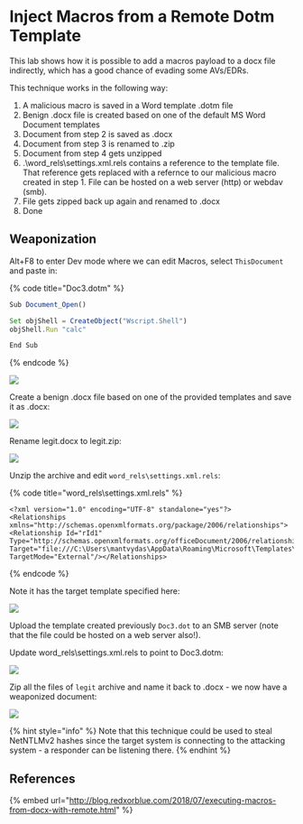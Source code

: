 # Inject Macros from a Remote Dotm Template

This lab shows how it is possible to add a macros payload to a docx file indirectly, which has a good chance of evading some AVs/EDRs. 

This technique works in the following way:

1. A malicious macro is saved in a Word template .dotm file
2. Benign .docx file is created based on one of the default MS Word Document templates
3. Document from step 2 is saved as .docx
4. Document from step 3 is renamed to .zip
5. Document from step 4 gets unzipped
6. .\word\_rels\settings.xml.rels contains a reference to the template file. That reference gets replaced with a refernce to our malicious macro created in step 1. File can be hosted on a web server \(http\) or webdav \(smb\).
7. File gets zipped back up again and renamed to .docx
8. Done

## Weaponization

Alt+F8 to enter Dev mode where we can edit Macros, select `ThisDocument` and paste in:

{% code title="Doc3.dotm" %}
```javascript
Sub Document_Open()

Set objShell = CreateObject("Wscript.Shell")
objShell.Run "calc"

End Sub
```
{% endcode %}

![](../../../.gitbook/assets/screenshot-from-2019-03-18-22-19-22.png)

Create a benign .docx file based on one of the provided templates and save it as .docx:

![](../../../.gitbook/assets/screenshot-from-2019-03-18-22-24-02.png)

Rename legit.docx to legit.zip:

![](../../../.gitbook/assets/screenshot-from-2019-03-18-22-26-41.png)

Unzip the archive and edit `word_rels\settings.xml.rels`:

{% code title="word\_rels\\settings.xml.rels" %}
```markup
<?xml version="1.0" encoding="UTF-8" standalone="yes"?>
<Relationships xmlns="http://schemas.openxmlformats.org/package/2006/relationships"><Relationship Id="rId1" Type="http://schemas.openxmlformats.org/officeDocument/2006/relationships/attachedTemplate" Target="file:///C:\Users\mantvydas\AppData\Roaming\Microsoft\Templates\Polished%20resume,%20designed%20by%20MOO.dotx" TargetMode="External"/></Relationships>
```
{% endcode %}

Note it has the target template specified here:

![](../../../.gitbook/assets/screenshot-from-2019-03-18-22-36-30.png)

Upload the template created previously `Doc3.dot` to an SMB server \(note that the file could be hosted on a web server also!\).

Update word\_rels\settings.xml.rels to point to Doc3.dotm:

![](../../../.gitbook/assets/screenshot-from-2019-03-18-22-59-07.png)

Zip all the files of `legit` archive and name it back to .docx - we now have a weaponized document:

![](../../../.gitbook/assets/peek-2019-03-18-23-07.gif)

{% hint style="info" %}
Note that this technique could be used to steal NetNTLMv2 hashes since the target system is connecting to the attacking system - a responder can be listening there.
{% endhint %}

## References

{% embed url="http://blog.redxorblue.com/2018/07/executing-macros-from-docx-with-remote.html" %}




